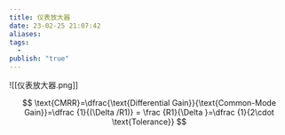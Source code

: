 ```yaml
---
title: 仪表放大器
date: 23-02-25 21:07:42
aliases: 
tags:
  - 
publish: "true"
---
```


![[仪表放大器.png]]

$$
\text{CMRR}=\dfrac{\text{Differential Gain}}{\text{Common-Mode Gain}}=\dfrac {1}{(\Delta /R1)} =  \frac {R1}{\Delta }=\dfrac {1}{2\cdot \text{Tolerance}} 
$$
